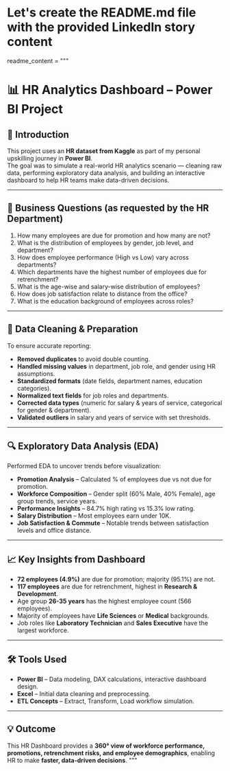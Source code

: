 # Let's create the README.md file with the provided LinkedIn story content

readme_content = """
# 📊 HR Analytics Dashboard – Power BI Project

## 📌 Introduction
This project uses an **HR dataset from Kaggle** as part of my personal upskilling journey in **Power BI**.  
The goal was to simulate a real-world HR analytics scenario — cleaning raw data, performing exploratory data analysis, and building an interactive dashboard to help HR teams make data-driven decisions.

---

## 🏢 Business Questions (as requested by the HR Department)
1. How many employees are due for promotion and how many are not?  
2. What is the distribution of employees by gender, job level, and department?  
3. How does employee performance (High vs Low) vary across departments?  
4. Which departments have the highest number of employees due for retrenchment?  
5. What is the age-wise and salary-wise distribution of employees?  
6. How does job satisfaction relate to distance from the office?  
7. What is the education background of employees across roles?  

---

## 🧹 Data Cleaning & Preparation
To ensure accurate reporting:  
- **Removed duplicates** to avoid double counting.  
- **Handled missing values** in department, job role, and gender using HR assumptions.  
- **Standardized formats** (date fields, department names, education categories).  
- **Normalized text fields** for job roles and departments.  
- **Corrected data types** (numeric for salary & years of service, categorical for gender & department).  
- **Validated outliers** in salary and years of service with set thresholds.  

---

## 🔍 Exploratory Data Analysis (EDA)
Performed EDA to uncover trends before visualization:  
- **Promotion Analysis** – Calculated % of employees due vs not due for promotion.  
- **Workforce Composition** – Gender split (60% Male, 40% Female), age group trends, service years.  
- **Performance Insights** – 84.7% high rating vs 15.3% low rating.  
- **Salary Distribution** – Most employees earn under 10K.  
- **Job Satisfaction & Commute** – Notable trends between satisfaction levels and office distance.  

---

## 📈 Key Insights from Dashboard
- **72 employees (4.9%)** are due for promotion; majority (95.1%) are not.  
- **117 employees** are due for retrenchment, highest in **Research & Development**.  
- Age group **26-35 years** has the highest employee count (566 employees).  
- Majority of employees have **Life Sciences** or **Medical** backgrounds.  
- Job roles like **Laboratory Technician** and **Sales Executive** have the largest workforce.  

---

## 🛠 Tools Used
- **Power BI** – Data modeling, DAX calculations, interactive dashboard design.  
- **Excel** – Initial data cleaning and preprocessing.  
- **ETL Concepts** – Extract, Transform, Load workflow simulation.  

---

## 💡 Outcome
This HR Dashboard provides a **360° view of workforce performance, promotions, retrenchment risks, and employee demographics**, enabling HR to make **faster, data-driven decisions**.
"""

